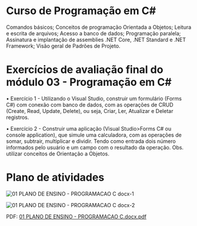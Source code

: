 # Curso de Programação em C#

Comandos básicos; Conceitos de programação Orientada a Objetos; Leitura e escrita de arquivos;
Acesso a banco de dados; Programação paralela; Assinatura e implantação de assemblies .NET Core,
.NET Standard e .NET Framework; Visão geral de Padrões de Projeto.

# Exercícios de avaliação final do módulo 03 - Programação em C#

• Exercício 1 - Utilizando o Visual Studio, construir um formulário (Forms C#) com conexão com banco de  dados, com as operações de CRUD (Create, Read, Update, Delete), ou seja, Criar, Ler, Atualizar e Deletar registros.

• Exercício 2 -  Construir uma aplicação (Visual Studio>Forms C# ou console application), que simule uma calculadora, com as operações de somar, subtrair, multiplicar e dividir. Tendo como entrada dois número informados pelo usuário e um campo com o resultado da operação.
Obs. utilizar conceitos de Orientação a Objetos.

# Plano de atividades

![01 PLANO DE ENSINO - PROGRAMACAO C docx-1](https://user-images.githubusercontent.com/123272343/230222619-ecae1452-dc34-4a17-ab1c-36057e4f755b.png)

![01 PLANO DE ENSINO - PROGRAMACAO C docx-2](https://user-images.githubusercontent.com/123272343/230222624-708ad601-f3e0-4ed3-981c-0f807cb33cfb.png)

PDF: [01 PLANO DE ENSINO - PROGRAMACAO C.docx.pdf](https://github.com/DayanFA/Capacitacao-em-engenharia-de-software/files/11163459/01.PLANO.DE.ENSINO.-.PROGRAMACAO.C.docx.pdf)

